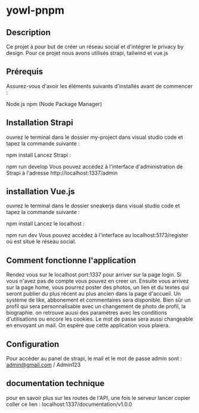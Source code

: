 # yowl-pnpm



## Description

Ce projet à pour but de créer un réseau social et d'intégrer le privacy by design. Pour ce projet nous avons utilisés strapi, tailwind et vue.js

## Prérequis

 Assurez-vous d'avoir les éléments suivants d'installés avant de commencer :

Node.js
npm (Node Package Manager)

## Installation Strapi

 ouvrez le terminal dans le dossier my-project dans visual studio code et tapez la commande suivante :

npm install
Lancez Strapi :

npm run develop 
Vous pouvez accédez à l'interface d'administration de Strapi à l'adresse http://localhost:1337/admin

## installation Vue.js

ouvrez le terminal dans le dossier sneakerjs dans visual studio code et tapez la commande suivante :

npm install
Lancez le localhost :

npm run dev
Vous pouvez accédez à l'interface au localhost:5173/register où est situé le réseau social.

## Comment fonctionne l'application
 
Rendez vous sur le localhost port:1337 pour arriver sur la page login. Si vous n'avez pas de compte vous pouvez en creer un. Ensuite vous arrivez sur la page home, vous pourrez poster des photos, un lien et du textes qui seront publier du plus récent au plus ancien dans la page d'accueil. Un système de like, abbonement et commentaires sera disponible. Bien sûr un profil qui sera personnalisable avec un changement de photo de profil, la biographie. on retrouve auusi des paramètres avec les conditions d'utilisations ou encore les cookies. Le mot de passe sera aussi changeable en envoyant un mail. On espère que cette application vous plaiera.

## Configuration

Pour accéder au panel de strapi, le mail et le mot de passe admin sont : admin@gmail.com / Admin123

## documentation technique

pour en savoir plus sur les routes de l'API, une fois le serveur lancer copier coller ce lien : localhost:1337/documentation/v1.0.0
